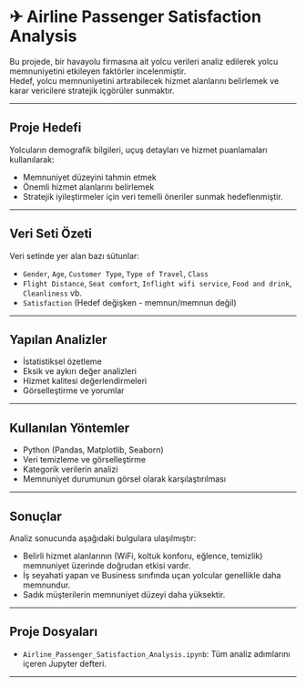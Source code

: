 
# ✈ Airline Passenger Satisfaction Analysis

Bu projede, bir havayolu firmasına ait yolcu verileri analiz edilerek yolcu memnuniyetini etkileyen faktörler incelenmiştir.  
Hedef, yolcu memnuniyetini artırabilecek hizmet alanlarını belirlemek ve karar vericilere stratejik içgörüler sunmaktır.

---

##  Proje Hedefi

Yolcuların demografik bilgileri, uçuş detayları ve hizmet puanlamaları kullanılarak:

- Memnuniyet düzeyini tahmin etmek
- Önemli hizmet alanlarını belirlemek
- Stratejik iyileştirmeler için veri temelli öneriler sunmak hedeflenmiştir.

---

##  Veri Seti Özeti

Veri setinde yer alan bazı sütunlar:

- `Gender`, `Age`, `Customer Type`, `Type of Travel`, `Class`
- `Flight Distance`, `Seat comfort`, `Inflight wifi service`, `Food and drink`, `Cleanliness` vb.
- `Satisfaction` (Hedef değişken - memnun/memnun değil)

---

##  Yapılan Analizler

- İstatistiksel özetleme  
- Eksik ve aykırı değer analizleri  
- Hizmet kalitesi değerlendirmeleri  
- Görselleştirme ve yorumlar  

---

##  Kullanılan Yöntemler

- Python (Pandas, Matplotlib, Seaborn)
- Veri temizleme ve görselleştirme
- Kategorik verilerin analizi
- Memnuniyet durumunun görsel olarak karşılaştırılması

---

##  Sonuçlar

Analiz sonucunda aşağıdaki bulgulara ulaşılmıştır:

- Belirli hizmet alanlarının (WiFi, koltuk konforu, eğlence, temizlik) memnuniyet üzerinde doğrudan etkisi vardır.
- İş seyahati yapan ve Business sınıfında uçan yolcular genellikle daha memnundur.
- Sadık müşterilerin memnuniyet düzeyi daha yüksektir.

---

##  Proje Dosyaları

- `Airline_Passenger_Satisfaction_Analysis.ipynb`: Tüm analiz adımlarını içeren Jupyter defteri.

---


